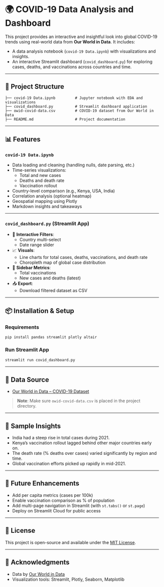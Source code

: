 
# 🌍 COVID-19 Data Analysis and Dashboard

This project provides an interactive and insightful look into global COVID-19 trends using real-world data from **Our World in Data**. It includes:

- A data analysis notebook (`covid-19 Data.ipynb`) with visualizations and insights.
- An interactive Streamlit dashboard (`covid_dashboard.py`) for exploring cases, deaths, and vaccinations across countries and time.

---

## 📁 Project Structure

```
├── covid-19 Data.ipynb         # Jupyter notebook with EDA and visualizations
├── covid_dashboard.py          # Streamlit dashboard application
├── owid-covid-data.csv         # COVID-19 dataset from Our World in Data
├── README.md                   # Project documentation
```

---

## 📊 Features

### `covid-19 Data.ipynb`

- Data loading and cleaning (handling nulls, date parsing, etc.)
- Time-series visualizations:
  - Total and new cases
  - Deaths and death rate
  - Vaccination rollout
- Country-level comparison (e.g., Kenya, USA, India)
- Correlation analysis (optional heatmap)
- Geospatial mapping using Plotly
- Markdown insights and takeaways

---

### `covid_dashboard.py` (Streamlit App)

- 🧭 **Interactive Filters**:
  - Country multi-select
  - Date range slider
- 📈 **Visuals**:
  - Line charts for total cases, deaths, vaccinations, and death rate
  - Choropleth map of global case distribution
- 📌 **Sidebar Metrics**:
  - Total vaccinations
  - New cases and deaths (latest)
- 📤 **Export**:
  - Download filtered dataset as CSV

---

## 📦 Installation & Setup

### Requirements

```bash
pip install pandas streamlit plotly altair
```

### Run Streamlit App

```bash
streamlit run covid_dashboard.py
```

---

## 📂 Data Source

- [Our World in Data – COVID-19 Dataset](https://github.com/owid/covid-19-data/tree/master/public/data)

> **Note**: Make sure `owid-covid-data.csv` is placed in the project directory.

---

## 📌 Sample Insights

- India had a steep rise in total cases during 2021.
- Kenya’s vaccination rollout lagged behind other major countries early on.
- The death rate (% deaths over cases) varied significantly by region and time.
- Global vaccination efforts picked up rapidly in mid-2021.

---

## 🚀 Future Enhancements

- Add per capita metrics (cases per 100k)
- Enable vaccination comparison as % of population
- Add multi-page navigation in Streamlit (with `st.tabs()` or `st.page`)
- Deploy on Streamlit Cloud for public access

---

## 📜 License

This project is open-source and available under the [MIT License](LICENSE).

---

## 🙌 Acknowledgments

- Data by [Our World in Data](https://ourworldindata.org/)
- Visualization tools: Streamlit, Plotly, Seaborn, Matplotlib

